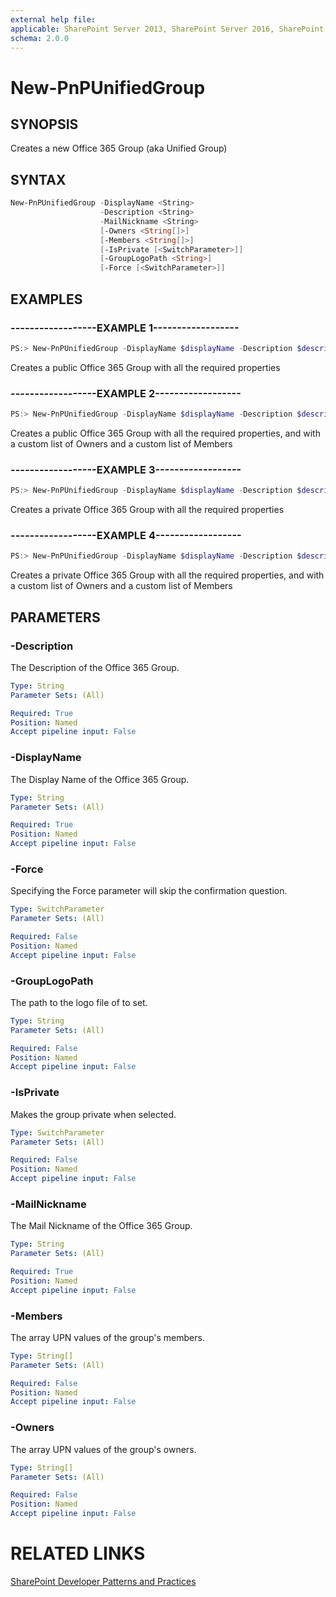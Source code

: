 ```yaml
---
external help file:
applicable: SharePoint Server 2013, SharePoint Server 2016, SharePoint Online
schema: 2.0.0
---
```

# New-PnPUnifiedGroup

## SYNOPSIS
Creates a new Office 365 Group (aka Unified Group)

## SYNTAX 

```powershell
New-PnPUnifiedGroup -DisplayName <String>
                    -Description <String>
                    -MailNickname <String>
                    [-Owners <String[]>]
                    [-Members <String[]>]
                    [-IsPrivate [<SwitchParameter>]]
                    [-GroupLogoPath <String>]
                    [-Force [<SwitchParameter>]]
```

## EXAMPLES

### ------------------EXAMPLE 1------------------
```powershell
PS:> New-PnPUnifiedGroup -DisplayName $displayName -Description $description -MailNickname $nickname
```

Creates a public Office 365 Group with all the required properties

### ------------------EXAMPLE 2------------------
```powershell
PS:> New-PnPUnifiedGroup -DisplayName $displayName -Description $description -MailNickname $nickname -Owners $arrayOfOwners -Members $arrayOfMembers
```

Creates a public Office 365 Group with all the required properties, and with a custom list of Owners and a custom list of Members

### ------------------EXAMPLE 3------------------
```powershell
PS:> New-PnPUnifiedGroup -DisplayName $displayName -Description $description -MailNickname $nickname -IsPrivate
```

Creates a private Office 365 Group with all the required properties

### ------------------EXAMPLE 4------------------
```powershell
PS:> New-PnPUnifiedGroup -DisplayName $displayName -Description $description -MailNickname $nickname -Owners $arrayOfOwners -Members $arrayOfMembers -IsPrivate
```

Creates a private Office 365 Group with all the required properties, and with a custom list of Owners and a custom list of Members

## PARAMETERS

### -Description
The Description of the Office 365 Group.

```yaml
Type: String
Parameter Sets: (All)

Required: True
Position: Named
Accept pipeline input: False
```

### -DisplayName
The Display Name of the Office 365 Group.

```yaml
Type: String
Parameter Sets: (All)

Required: True
Position: Named
Accept pipeline input: False
```

### -Force
Specifying the Force parameter will skip the confirmation question.

```yaml
Type: SwitchParameter
Parameter Sets: (All)

Required: False
Position: Named
Accept pipeline input: False
```

### -GroupLogoPath
The path to the logo file of to set.

```yaml
Type: String
Parameter Sets: (All)

Required: False
Position: Named
Accept pipeline input: False
```

### -IsPrivate
Makes the group private when selected.

```yaml
Type: SwitchParameter
Parameter Sets: (All)

Required: False
Position: Named
Accept pipeline input: False
```

### -MailNickname
The Mail Nickname of the Office 365 Group.

```yaml
Type: String
Parameter Sets: (All)

Required: True
Position: Named
Accept pipeline input: False
```

### -Members
The array UPN values of the group's members.

```yaml
Type: String[]
Parameter Sets: (All)

Required: False
Position: Named
Accept pipeline input: False
```

### -Owners
The array UPN values of the group's owners.

```yaml
Type: String[]
Parameter Sets: (All)

Required: False
Position: Named
Accept pipeline input: False
```

# RELATED LINKS

[SharePoint Developer Patterns and Practices](http://aka.ms/sppnp)